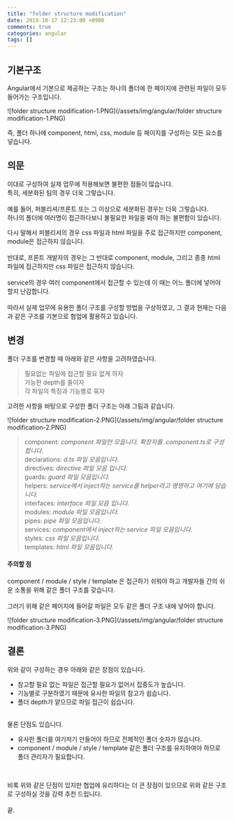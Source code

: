 ```yaml
---
title: "folder structure modification"
date: 2019-10-17 12:23:00 +0900
comments: true
categories: angular
tags: []
---
```



## 기본구조

Angular에서 기본으로 제공하는 구조는 하나의 폴더에 한 페이지에 관련된 파일이 모두 들어가는 구조입니다.

![folder structure modification-1.PNG](/assets/img/angular/folder structure modification-1.PNG)

즉, 폴더 하나에 component, html, css, module 등 페이지를 구성하는 모든 요소를 넣습니다.



## 의문

이대로 구성하여 실제 업무에 적용해보면 불편한 점들이 많습니다.<br>
특히, 세분화된 팀의 경우 더욱 그렇습니다.<br>
<br>
예를 들어, 퍼블리셔/프론트 또는 그 이상으로 세분화된 경우는 더욱 그렇습니다.<br>
하나의 폴더에 여러명이 접근하다보니 불필요한 파일을 봐야 하는 불편함이 있습니다.<br>

다시 말해서 퍼블리셔의 경우 css 파일과 html 파일을 주로 접근하지만 component, module은 접근하지 않습니다.<br>
<br>
반대로, 프론트 개발자의 경우는 그 반대로 component, module, 그리고 종종 html 파일에 접근하지만 css 파일은 접근하지 않습니다.<br>
<br>
service의 경우 여러 component에서 접근할 수 있는데 이 때는 어느 폴더에 넣어야 할지 난감합니다.<br>
<br>
따라서 실제 업무에 유용한 폴더 구조를 구성할 방법을 구상하였고, 그 결과 현재는 다음과 같은 구조를 기본으로 협업에 활용하고 있습니다.<br>



## 변경

폴더 구조를 변경할 때 아래와 같은 사항을 고려하였습니다.<br>

> 필요없는 파일에 접근할 필요 없게 하자<br>
> 가능한 depth를 줄이자<br>
> 각 파일의 특징과 기능별로 묶자<br>

고려한 사항을 바탕으로 구성한 폴더 구조는 아래 그림과 같습니다.<br>

![folder structure modification-2.PNG](/assets/img/angular/folder structure modification-2.PNG)


> component: <i>component 파일만 모읍니다. 확장자를 .component.ts로 구성합니다.</i><br>
> declarations: <i> d.ts 파일 모음입니다.</i><br>
> directives: <i> directive 파일 모음 입니다.</i><br>
> guards: <i>guard 파일 모음입니다.</i><br>
> helpers: <i>service에서 inject하는 service를 helper라고 명명하고 여기에 담습니다.</i><br>
> interfaces: <i>interface 파일 모음 입니다.</i><br>
> modules: <i>module 파일 모음입니다.</i><br>
> pipes: <i>pipe 파일 모음입니다.</i><br>
> services: <i>component에서 inject하는 service 파일 모음입니다.</i><br>
> styles: <i>css 파일 모음입니다.</i><br>
> templates: <i>html 파일 모음입니다.</i><br>


#### 주의할 점

component / module / style / template 은 접근하기 쉬워야 하고 개발자들 간의 쉬운 소통을 위해 같은 폴더 구조를 갖습니다.<br>
<br>
그러기 위해 같은 페이지에 들어갈 파일은 모두 같은 폴더 구조 내에 넣어야 합니다.<br>

![folder structure modification-3.PNG](/assets/img/angular/folder structure modification-3.PNG)




## 결론

위와 같이 구성하는 경우 아래와 같은 장점이 있습니다.<br>

- 참고할 필요 없는 파일은 접근할 필요가 없어서 집중도가 높습니다.<br>
- 기능별로 구분하였기 때문에 유사한 파일의 참고가 쉽습니다.<br>
- 폴더 depth가 얕으므로 파일 접근이 쉽습니다.<br>

<br>
물론 단점도 있습니다.<br>

- 유사한 폴더를 여기저기 만들어야 하므로 전체적인 폴더 숫자가 많습니다.<br>
- component / module / style / template 같은 폴더 구조를 유지하여야 하므로 폴더 관리자가 필요합니다.<br>
<br>

비록 위와 같은 단점이 있지만 협업에 유리하다는 더 큰 장점이 있으므로 위와 같은 구조로 구성하실 것을 강력 추천 드립니다.<br>
<br>
끝.
